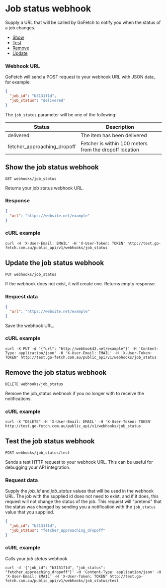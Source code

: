 # Job status webhook

Supply a URL that will be called by GoFetch to notify you when the status of a job changes.

* [Show](#show-the-job-status-webhook)
* [Test](#test-the-job-status-webhook)
* [Remove](#remove-the-job-status-webhook)
* [Update](#update-the-job-status-webhook)

### Webhook URL

GoFetch will send a POST request to your webhook URL with JSON data, for example:


```JSON
{
  "job_id": "b3131f1d",
  "job_status": "delivered"
}
```

The `job_status` parameter will be one of the following:

| Status | Description |
| --- | --- |
| delivered | The item has been delivered |
| fetcher_approaching_dropoff | Fetcher is within 100 meters from the dropoff location |


## Show the job status webhook

`GET webhooks/job_status`

Returns your job status webhook URL.


### Response

```JSON
{
  "url": "https://website.net/example"
}
```

### cURL example

```shell
curl -H 'X-User-Email: EMAIL' -H 'X-User-Token: TOKEN' http://test.go-fetch.com.au/public_api/v1/webhooks/job_status
```




## Update the job status webhook

`PUT webhooks/job_status`

If the webhook does not exist, it will create one. Returns empty response.

### Request data


```JSON
{
  "url": "https://website.net/example"
}
```

Save the webhook URL.


### cURL example


```shell
curl -X PUT -d '{"url": "http://webhook42.net/example"}' -H 'Content-Type: application/json' -H 'X-User-Email: EMAIL' -H 'X-User-Token: TOKEN' http://test.go-fetch.com.au/public_api/v1/webhooks/job_status
```




## Remove the job status webhook


`DELETE webhooks/job_status`

Remove the job_status webhook if you no longer with to receive the notifications.

### cURL example


```shell
curl -X "DELETE" -H 'X-User-Email: EMAIL' -H 'X-User-Token: TOKEN' http://test.go-fetch.com.au/public_api/v1/webhooks/job_status
```





## Test the job status webhook


`POST webhooks/job_status/test`

Sends a test HTTP request to your webhook URL. This can be useful for debugging your API integration.

### Request data

Supply the *job_id* and *job_status* values that will be used in the webhook URL. The job with the supplied id does not need to exist, and if it does, this request will not change the status of the job. This request will "pretend" that the status was changed by sending you a notification with the `job_status` value that you supplied.

```JSON
{
  "job_id": "b3131f1d",
  "job_status": "fetcher_approaching_dropoff"
}
```

### cURL example

Calls your *job status* webhook.

```shell
curl -d '{"job_id": "b3131f1d", "job_status": "fetcher_approaching_dropoff"}' -H 'Content-Type: application/json' -H 'X-User-Email: EMAIL' -H 'X-User-Token: TOKEN' http://test.go-fetch.com.au/public_api/v1/webhooks/job_status/test
```